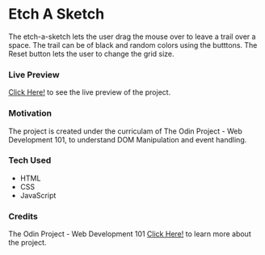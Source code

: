 # Etch A Sketch
The etch-a-sketch lets the user drag the mouse over to leave a trail over a space. The trail can be of black and random colors using the butttons. The Reset button lets the user to change the grid size.

### Live Preview
[Click Here!](https://thesudeshdas.github.io/etch-a-sketch/) to see the live preview of the project.

### Motivation
The project is created under the curriculam of The Odin Project - Web Development 101, to understand DOM Manipulation and event handling.

### Tech Used
* HTML
* CSS
* JavaScript

### Credits
The Odin Project - Web Development 101
[Click Here!](https://www.theodinproject.com/courses/web-development-101/lessons/etch-a-sketch-project) to learn more about the project.
